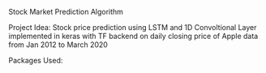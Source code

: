 Stock Market Prediction Algorithm 

Project Idea: 
Stock price prediction using LSTM and 1D Convoltional Layer implemented in keras with TF backend on daily closing price of Apple data from Jan 2012 to March 2020

Packages Used: 

